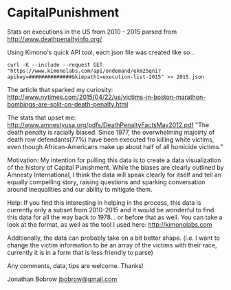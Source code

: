 # CapitalPunishment
Stats on executions in the US from 2010 - 2015 parsed from http://www.deathpenaltyinfo.org/

Using Kimono's quick API tool, each json file was created like so...

```curl -K --include --request GET "https://www.kimonolabs.com/api/ondemand/ekm25qni?apikey=##############&kimpath1=execution-list-2015" >> 2015.json```

The article that sparked my curiosity:
http://www.nytimes.com/2015/04/22/us/victims-in-boston-marathon-bombings-are-split-on-death-penalty.html

The stats that upset me:
http://www.amnestyusa.org/pdfs/DeathPenaltyFactsMay2012.pdf
"The death penalty is racially biased. Since 1977, the overwhelming majoirty of death row defendants(77%) have been executed fro killing white victims, even though African-Americans make up about half of all homicide victims."

Motivation:
My intention for pulling this data is to create a data visualization of the history of Capital Punishment. While the biases are clearly outlined by Amnesty International, I think the data will speak clearly for itself and tell an equally compelling story, raising questions and sparking conversation around inequalities and our ability to mitigate them.

Help:
If you find this interesting in helping in the process, this data is currently only a subset from 2010-2015 and it would be wonderful to find this data for all the way back to 1978... or before that as well. You can take a look at the format, as well as the tool I used here: http://kimonolabs.com

Additionally, the data can probably take on a bit better shape. (i.e. I want to change the victim information to be an array of the victims with their race, currently it is in a form that is less friendly to parse)

Any comments, data, tips are welcome. Thanks!

Jonathan Bobrow
jbobrow@gmail.com
